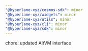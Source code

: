 ```yaml
---
"@hyperlane-xyz/cosmos-sdk": minor
"@hyperlane-xyz/widgets": minor
"@hyperlane-xyz/utils": minor
"@hyperlane-xyz/cli": minor
"@hyperlane-xyz/sdk": minor
---
```


chore: updated AltVM interface
